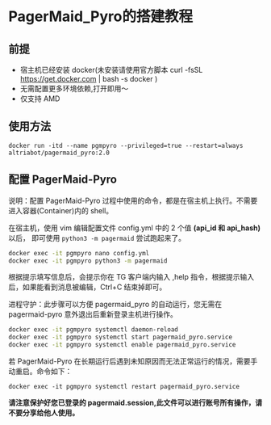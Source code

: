 # PagerMaid_Pyro的搭建教程


## 前提

- 宿主机已经安装 docker(未安装请使用官方脚本 curl -fsSL https://get.docker.com | bash -s docker )
- 无需配置更多环境依赖,打开即用～
- 仅支持 AMD

## 使用方法

`docker run -itd --name pgmpyro --privileged=true --restart=always altriabot/pagermaid_pyro:2.0`

## 配置 PagerMaid-Pyro

说明：配置 PagerMaid-Pyro 过程中使用的命令，都是在宿主机上执行。不需要进入容器(Container)内的 shell。

在宿主机，使用 vim 编辑配置文件 config.yml 中的 2 个值 **(api_id 和 api_hash)** 以后，
即可使用 `python3 -m pagermaid` 尝试跑起来了。

```bash
docker exec -it pgmpyro nano config.yml
docker exec -it pgmpyro python3 -m pagermaid
```

根据提示填写信息后，会提示你在 TG 客户端内输入 ,help 指令，根据提示输入后，如果能看到消息被编辑，Ctrl+C 结束掉即可。

进程守护：此步骤可以方便 pagermaid_pyro 的自动运行，您无需在 pagermaid-pyro 意外退出后重新登录主机进行操作。

```bash
docker exec -it pgmpyro systemctl daemon-reload
docker exec -it pgmpyro systemctl start pagermaid_pyro.service
docker exec -it pgmpyro systemctl enable pagermaid_pyro.service
```

若 PagerMaid-Pyro 在长期运行后遇到未知原因而无法正常运行的情况，需要手动重启。命令如下：

`docker exec -it pgmpyro systemctl restart pagermaid_pyro.service`

**请注意保护好您已登录的 pagermaid.session,此文件可以进行账号所有操作，请不要分享给他人使用。**

